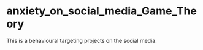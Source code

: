 # anxiety_on_social_media_Game_Theory
This is a behavioural targeting projects on the social media.



